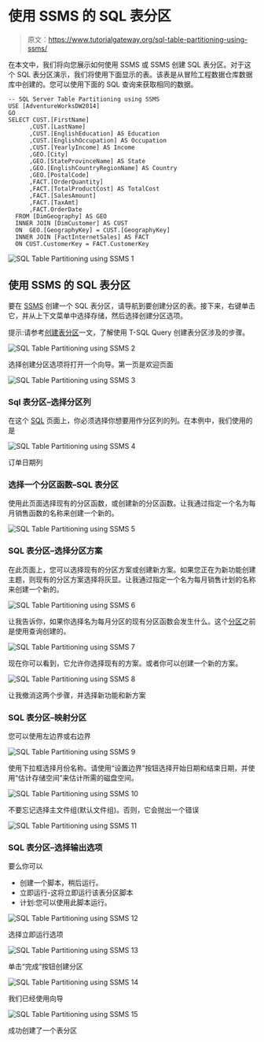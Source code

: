 # 使用 SSMS 的 SQL 表分区

> 原文：<https://www.tutorialgateway.org/sql-table-partitioning-using-ssms/>

在本文中，我们将向您展示如何使用 SSMS 或 SSMS 创建 SQL 表分区。对于这个 SQL 表分区演示，我们将使用下面显示的表。该表是从冒险工程数据仓库数据库中创建的。您可以使用下面的 SQL 查询来获取相同的数据。

```
-- SQL Server Table Partitioning using SSMS
USE [AdventureWorksDW2014]
GO
SELECT CUST.[FirstName]
      ,CUST.[LastName]
      ,CUST.[EnglishEducation] AS Education
      ,CUST.[EnglishOccupation] AS Occupation
      ,CUST.[YearlyIncome] AS Income
      ,GEO.[City]
      ,GEO.[StateProvinceName] AS State
      ,GEO.[EnglishCountryRegionName] AS Country
      ,GEO.[PostalCode]
	  ,FACT.[OrderQuantity]
      ,FACT.[TotalProductCost] AS TotalCost
      ,FACT.[SalesAmount]
      ,FACT.[TaxAmt]
	  ,FACT.OrderDate
  FROM [DimGeography] AS GEO
  INNER JOIN [DimCustomer] AS CUST
  ON  GEO.[GeographyKey] = CUST.[GeographyKey]
  INNER JOIN [FactInternetSales] AS FACT
  ON CUST.CustomerKey = FACT.CustomerKey
```

![SQL Table Partitioning using SSMS 1](img/bda27a7ff9225e4c564caf6913d4de69.png)

## 使用 SSMS 的 SQL 表分区

要在 [SSMS](https://www.tutorialgateway.org/sql-server-management-studio/) 创建一个 SQL 表分区，请导航到要创建分区的表。接下来，右键单击它，并从上下文菜单中选择存储，然后选择创建分区选项。

提示:请参考[创建表分区](https://www.tutorialgateway.org/table-partitioning-in-sql-server/)一文，了解使用 T-SQL Query 创建表分区涉及的步骤。

![SQL Table Partitioning using SSMS 2](img/e060dd64bbfa34c5066caa3a7945134f.png)

选择创建分区选项将打开一个向导。第一页是欢迎页面

![SQL Table Partitioning using SSMS 3](img/32753ff5d4a704210e46afb218ad13ac.png)

### Sql 表分区–选择分区列

在这个 [SQL](https://www.tutorialgateway.org/sql/) 页面上，你必须选择你想要用作分区列的列。在本例中，我们使用的是

![SQL Table Partitioning using SSMS 4](img/62865b06f4cf4a08637655a1597a9a25.png)

订单日期列

### 选择一个分区函数–SQL 表分区

使用此页面选择现有的分区函数，或创建新的分区函数。让我通过指定一个名为每月销售函数的名称来创建一个新的。

![SQL Table Partitioning using SSMS 5](img/7fbf0b430cea8ad174962061c9c3ec8b.png)

### SQL 表分区–选择分区方案

在此页面上，您可以选择现有的分区方案或创建新方案。如果您正在为新功能创建主题，则现有的分区方案选择将灰显。让我通过指定一个名为每月销售计划的名称来创建一个新的。

![SQL Table Partitioning using SSMS 6](img/4e3dd9c027ed26435b93c3f98cedf14e.png)

让我告诉你，如果你选择名为每月分区的现有分区函数会发生什么。这个[分区](https://www.tutorialgateway.org/table-partitioning-in-sql-server/)之前是使用查询创建的。

![SQL Table Partitioning using SSMS 7](img/192f53b16f0b7d2c7f37b60ba03468e9.png)

现在你可以看到，它允许你选择现有的方案。或者你可以创建一个新的方案。

![SQL Table Partitioning using SSMS 8](img/9ac19e46ff517f826a600938424bf102.png)

让我撤消这两个步骤，并选择新功能和新方案

### SQL 表分区–映射分区

您可以使用左边界或右边界

![SQL Table Partitioning using SSMS 9](img/fdef7dd0f64d83132a6a3d2faa5e1ff9.png)

使用下拉框选择月份名称。请使用“设置边界”按钮选择开始日期和结束日期，并使用“估计存储空间”来估计所需的磁盘空间。

![SQL Table Partitioning using SSMS 10](img/dce87e61ea9632cc07164634a36bea69.png)

不要忘记选择主文件组(默认文件组)。否则，它会抛出一个错误

![SQL Table Partitioning using SSMS 11](img/1012c2376132ffb2e3e5ac44b9bf323b.png)

### SQL 表分区–选择输出选项

要么你可以

*   创建一个脚本，稍后运行。
*   立即运行-这将立即运行该表分区脚本
*   计划:您可以使用此脚本运行。

![SQL Table Partitioning using SSMS 12](img/58dde9ab29296b8adb1f345609b46778.png)

选择立即运行选项

![SQL Table Partitioning using SSMS 13](img/b71da6e7237424d5935d123a8a7c52b8.png)

单击“完成”按钮创建分区

![SQL Table Partitioning using SSMS 14](img/1c410b327c4b48d478dc658c9c843000.png)

我们已经使用向导

![SQL Table Partitioning using SSMS 15](img/b6e62d5cae8031ea9cb7ec2a5b4ff67a.png)

成功创建了一个表分区